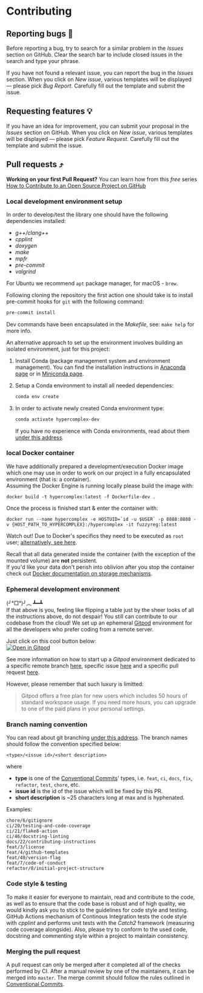 # Contributing

## Reporting bugs 🐛

Before reporting a bug, try to search for a similar problem in the *Issues* section on GitHub. Clear the search bar to include closed issues in the search and type your phrase.

If you have not found a relevant issue, you can report the bug in the *Issues* section. When you click on *New issue*, various templates will be displayed — please pick *Bug Report*. Carefully fill out the template and submit the issue.

## Requesting features 💡

If you have an idea for improvement, you can submit your proposal in the *Issues* section on GitHub. When you click on *New issue*, various templates will be displayed — please pick *Feature Request*. Carefully fill out the template and submit the issue.

## Pull requests ⤴️

**Working on your first Pull Request?** You can learn how from this *free* series [How to Contribute to an Open Source Project on GitHub](https://kcd.im/pull-request)

### Local development environment setup

In order to develop/test the library one should have the following dependencies
installed:
* _g++/clang++_
* _cpplint_
* _doxygen_
* _make_
* _mpfr_
* _pre-commit_
* _valgrind_

For Ubuntu we recommend `apt` package manager, for macOS - `brew`.

Following cloning the repository the first action one should take is to
install pre-commit hooks for `git` with the following command:
```bash
pre-commit install
```
Dev commands have been encapsulated in the _Makefile_, see: `make help` for more info.

An alternative approach to set up the environment involves building
an isolated environment, just for this project:

1. Install Conda (package management system and environment management). You can find the installation instructions in
   [Anaconda page](https://www.anaconda.com/) or in [Miniconda page](https://docs.conda.io/en/latest/miniconda.html).
2. Setup a Conda environment to install all needed dependencies:
   ```bash
   conda env create
   ```
3. In order to activate newly created Conda environment type:

   ```bash
   conda activate hypercomplex-dev
   ```

   If you have no experience with Conda environments, read about them
   [under this address](https://docs.conda.io/projects/conda/en/latest/user-guide/getting-started.html).

### local Docker container

We have additionally prepared a development/execution Docker image which one may use in order to
work on our project in a fully encapsulated environment (that is: a container).  
Assuming the Docker Engine is running locally please build the image with:
```
docker build -t hypercomplex:latest -f Dockerfile-dev .
```
Once the process is finished start & enter the container with:
```
docker run --name hypercomplex -e HOSTUID=`id -u $USER` -p 8888:8888 -v {HOST_PATH_TO_HYPERCOMPLEX}:/hypercomplex -it fuzzyreg:latest
```
Watch out! Due to Docker's specifics they need to be executed as `root` user;
[alternatively, see here](https://docs.docker.com/engine/install/linux-postinstall/#manage-docker-as-a-non-root-user).

Recall that all data generated inside the container (with the exception of the mounted volume) are **not** persistent.  
If you'd like your data don't perish into oblivion after you stop the container
check out [Docker documentation on storage mechanisms](https://docs.docker.com/storage/).

### Ephemeral development environment

(╯°□°)╯︵ ┻━┻  
If that above is you, feeling like flipping a table just by the sheer looks of all the instructions above, do not despair! You still can contribute to our codebase from the cloud! We set up an ephemeral [Gitpod](https://www.gitpod.io) environment for all the developers who prefer coding from a remote server.

Just click on this cool button below:  
[![Open in Gitpod](https://gitpod.io/button/open-in-gitpod.svg)](https://gitpod.io/#https://github.com/AngryMaciek/hypercomplex)

See more information on how to start up a _Gitpod_ environment dedicated to a specific remote branch [here](https://www.gitpod.io/docs/introduction/learn-gitpod/context-url#branch-and-commit-contexts), specific issue [here](https://www.gitpod.io/docs/introduction/learn-gitpod/context-url#issue-context) and a specific pull request [here](https://www.gitpod.io/docs/introduction/learn-gitpod/context-url#pullmerge-request-context).

However, please remember that such luxury is limitted:

> Gitpod offers a free plan for new users which includes 50 hours of standard workspace usage.
> If you need more hours, you can upgrade to one of the paid plans in your personal settings.

### Branch naming convention

You can read about git branching [under this address](https://git-scm.com/book/en/v2/Git-Branching-Basic-Branching-and-Merging). The branch names should follow the convention specified below:

```
<type>/<issue id>/<short description>
```

where

- **type** is one of the [Conventional Commits](https://www.conventionalcommits.org/en/v1.0.0/)' types, i.e. `feat`, `ci`, `docs`, `fix`, `refactor`, `test`, `chore`, etc.
- **issue id** is the id of the issue which will be fixed by this PR.
- **short description** is ~25 characters long at max and is hyphenated.

Examples:

```
chore/6/gitignore
ci/20/testing-and-code-coverage
ci/21/flake8-action
ci/46/docstring-linting
docs/22/contributing-instructions
feat/3/license
feat/4/github-templates
feat/40/version-flag
feat/7/code-of-conduct
refactor/8/initial-project-structure
```

### Code style & testing

To make it easier for everyone to maintain, read and contribute to the code,
as well as to ensure that the code base is robust and of high quality, we
would kindly ask you to stick to the guidelines for code style and
testing. GitHub Actions mechanism of Continous Integration tests the code
style with _cpplint_ and performs unit tests with the _Catch2_ framework
(measuring code coverage alongside).
Also, please try to conform to the used code, docstring and commenting style within
a project to maintain consistency.

### Merging the pull request

A pull request can only be merged after it completed all of the checks performed by CI. After a manual review by one of the maintainers, it can be merged into `master`. The merge commit should follow the rules outlined in [Conventional Commits](https://www.conventionalcommits.org/en/v1.0.0/).
